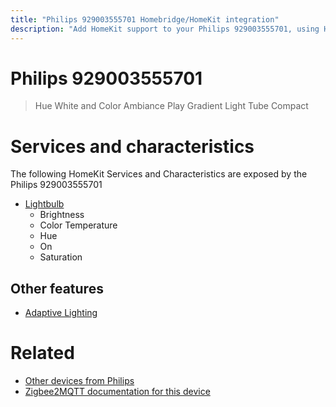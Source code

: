 ```yaml
---
title: "Philips 929003555701 Homebridge/HomeKit integration"
description: "Add HomeKit support to your Philips 929003555701, using Homebridge, Zigbee2MQTT and homebridge-z2m."
---
```

<!---
This file has been GENERATED using src/docgen/docgen.ts
DO NOT EDIT THIS FILE MANUALLY!
-->
# Philips 929003555701
> Hue White and Color Ambiance Play Gradient Light Tube Compact


# Services and characteristics
The following HomeKit Services and Characteristics are exposed by
the Philips 929003555701

* [Lightbulb](../../light.md)
  * Brightness
  * Color Temperature
  * Hue
  * On
  * Saturation

## Other features
* [Adaptive Lighting](../../light.md)

# Related
* [Other devices from Philips](../index.md#philips)
* [Zigbee2MQTT documentation for this device](https://www.zigbee2mqtt.io/devices/929003555701.html)